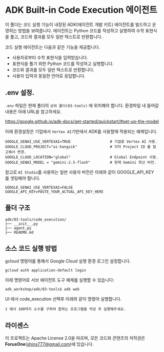 # ADK Built-in Code Execution 에이전트

이 폴더는 코드 실행 기능이 내장된 ADK(에이전트 개발 키트) 에이전트를 빌드하고 운영하는 방법을 보여줍니다. 에이전트는 Python 코드를 작성하고 실행하여 수학 표현식을 풀고, 코드와 결과를 모두 일반 텍스트로 반환합니다.

코드 실행 에이전트는 다음과 같은 기능을 제공합니다.
- 사용자로부터 수학 표현식을 입력받습니다.
- 표현식을 풀기 위한 Python 코드를 작성하고 실행합니다.
- 코드와 결과를 모두 일반 텍스트로 반환합니다.
- 사용자 입력과 동일한 언어로 응답합니다.

## .env 설정.

`.env` 파일은 현재 폴더의 `상위 폴더(03-tools)` 에 위치해야 합니다.  환경파일 내 들어갈 내용은 아래 URL을 참고하세요.   

https://google.github.io/adk-docs/get-started/quickstart/#set-up-the-model 

아래 환경설정은 기업에서 `Vertex AI`기반에서 ADK를 사용할때 적용되는 예제입니다.    

```
GOOGLE_GENAI_USE_VERTEXAI=TRUE                  # 기업용 Vertex AI 사용.
GOOGLE_CLOUD_PROJECT="ai-hangsik"               # 각자 Project ID 를 참고해서 변경.
GOOGLE_CLOUD_LOCATION="global"                  # Global Endpoint 사용.
GOOGLE_GENAI_MODEL = "gemini-2.5-flash"         # 현재 Gemini 최신 버전.
```

참고로 `AI Studio`를 사용하는 일반 사용자 버전은 아래와 같이 GOOGLE_API_KEY 를 셋팅해야 합니다.  

```
GOOGLE_GENAI_USE_VERTEXAI=FALSE
GOOGLE_API_KEY=PASTE_YOUR_ACTUAL_API_KEY_HERE
```

## 폴더 구조

```
adk/03-tools/code_execution/
├── __init__.py
├── agent.py
├── README.md
```


## 소스 코드 실행 방법
gcloud 명령어를 통해서 Google Cloud 실행 환경 로그인 설정합니다.
```
gcloud auth application-default login
```

아래 명령어로 서브 에이전트 도구 예제를 실행할 수 있습니다:
```
adk_workshop/adk/03-tools$ adk web
```

UI 에서 code_execution 선택후 아래와 같이 명령어 실행합니다.
```
1 에서 100까지 소수를 구하여 합하는 프로그램을 작성 후 실행해주세요.
```

## 라이센스

이 프로젝트는 Apache License 2.0을 따르며, 모든 코드와 콘텐츠의 저작권은 **ForusOne**(shins777@gmail.com)에 있습니다.
